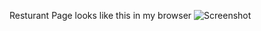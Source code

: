 Resturant Page looks like this in my browser
<img src="./Assets/Screenshot (248).png" alt="Screenshot" />